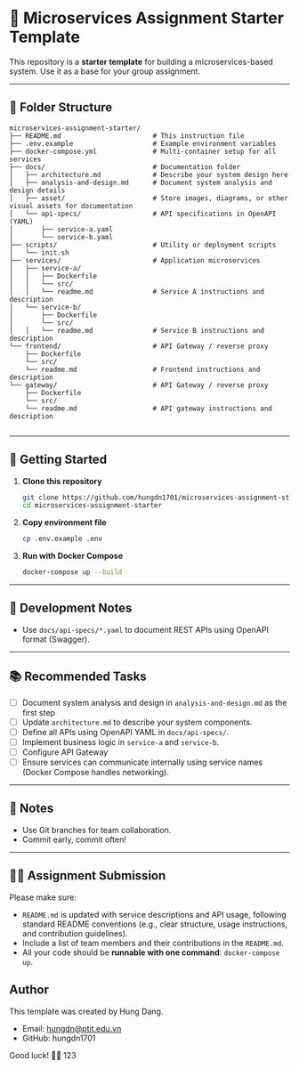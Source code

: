 # 🧩 Microservices Assignment Starter Template

This repository is a **starter template** for building a microservices-based system. Use it as a base for your group assignment.

---

## 📁 Folder Structure

```
microservices-assignment-starter/
├── README.md                       # This instruction file
├── .env.example                    # Example environment variables
├── docker-compose.yml              # Multi-container setup for all services
├── docs/                           # Documentation folder
│   ├── architecture.md             # Describe your system design here
│   ├── analysis-and-design.md      # Document system analysis and design details
│   ├── asset/                      # Store images, diagrams, or other visual assets for documentation
│   └── api-specs/                  # API specifications in OpenAPI (YAML)
│       ├── service-a.yaml
│       └── service-b.yaml
├── scripts/                        # Utility or deployment scripts
│   └── init.sh
├── services/                       # Application microservices
│   ├── service-a/
│   │   ├── Dockerfile
│   │   └── src/
│   │   └── readme.md               # Service A instructions and description
│   └── service-b/
│       ├── Dockerfile
│       └── src/
│   │   └── readme.md               # Service B instructions and description
└── frontend/                       # API Gateway / reverse proxy
    ├── Dockerfile
    └── src/
    └── readme.md                   # Frontend instructions and description
└── gateway/                        # API Gateway / reverse proxy
    ├── Dockerfile
    └── src/
    └── readme.md                   # API gateway instructions and description


```

---

## 🚀 Getting Started

1. **Clone this repository**

   ```bash
   git clone https://github.com/hungdn1701/microservices-assignment-starter.git
   cd microservices-assignment-starter
   ```

2. **Copy environment file**

   ```bash
   cp .env.example .env
   ```

3. **Run with Docker Compose**

   ```bash
   docker-compose up --build
   ```
---

## 🧪 Development Notes

- Use `docs/api-specs/*.yaml` to document REST APIs using OpenAPI format (Swagger).

---

## 📚 Recommended Tasks
- [ ] Document system analysis and design in `analysis-and-design.md` as the first step
- [ ] Update `architecture.md` to describe your system components.
- [ ] Define all APIs using OpenAPI YAML in `docs/api-specs/`.
- [ ] Implement business logic in `service-a` and `service-b`.
- [ ] Configure API Gateway
- [ ] Ensure services can communicate internally using service names (Docker Compose handles networking).

---

## 📌 Notes

- Use Git branches for team collaboration.
- Commit early, commit often!

---

## 👩‍🏫 Assignment Submission

Please make sure:
- `README.md` is updated with service descriptions and API usage, following standard README conventions (e.g., clear structure, usage instructions, and contribution guidelines).
- Include a list of team members and their contributions in the `README.md`.
- All your code should be **runnable with one command**: `docker-compose up`.



## Author

This template was created by Hung Dang.
- Email: hungdn@ptit.edu.vn
- GitHub: hungdn1701

Good luck! 💪🚀
123
